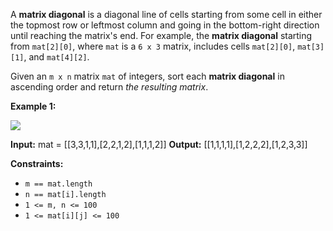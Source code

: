 
A  **matrix diagonal**  is a diagonal line of cells starting from some cell in either the topmost row or leftmost column and going in the bottom-right direction until reaching the matrix's end. For example, the  **matrix diagonal**  starting from  `mat[2][0]`, where  `mat`  is a  `6 x 3`  matrix, includes cells  `mat[2][0]`,  `mat[3][1]`, and  `mat[4][2]`.

Given an  `m x n`  matrix  `mat`  of integers, sort each  **matrix diagonal**  in ascending order and return  _the resulting matrix_.

**Example 1:**

![](https://assets.leetcode.com/uploads/2020/01/21/1482_example_1_2.png)

**Input:** mat = [[3,3,1,1],[2,2,1,2],[1,1,1,2]]
**Output:** [[1,1,1,1],[1,2,2,2],[1,2,3,3]]

**Constraints:**

-   `m == mat.length`
-   `n == mat[i].length`
-   `1 <= m, n <= 100`
-   `1 <= mat[i][j] <= 100`